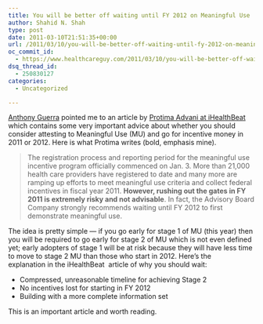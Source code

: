```yaml
---
title: You will be better off waiting until FY 2012 on Meaningful Use
author: Shahid N. Shah
type: post
date: 2011-03-10T21:51:35+00:00
url: /2011/03/10/you-will-be-better-off-waiting-until-fy-2012-on-meaningful-use/
oc_commit_id:
  - https://www.healthcareguy.com/2011/03/10/you-will-be-better-off-waiting-until-fy-2012-on-meaningful-use/1478770727
dsq_thread_id:
  - 250830127
categories:
  - Uncategorized

---
```

[Anthony Guerra][1] pointed me to an article by [Protima Advani at iHealthBeat][2] which contains some very important advice about whether you should consider attesting to Meaningful Use (MU) and go for incentive money in 2011 or 2012. Here is what Protima writes (bold, emphasis mine).

> The registration process and reporting period for the meaningful use incentive program officially commenced on Jan. 3. More than 21,000 health care providers have registered to date and many more are ramping up efforts to meet meaningful use criteria and collect federal incentives in fiscal year 2011. **However, rushing out the gates in FY 2011 is extremely risky and not advisable**. In fact, the Advisory Board Company strongly recommends waiting until FY 2012 to first demonstrate meaningful use.

The idea is pretty simple &#8212; if you go early for stage 1 of MU (this year) then you will be required to go early for stage 2 of MU which is not even defined yet; early adopters of stage 1 will be at risk because they will have less time to move to stage 2 MU than those who start in 2012. Here&#8217;s the explanation in the iHealthBeat  article of why you should wait:

> 
  * ﻿Compressed, unreasonable timeline for achieving Stage 2
  * No incentives lost for starting in FY 2012
  * Building with a more complete information set

This is an important article and worth reading.

 [1]: http://www.healthsystemCIO.com
 [2]: http://www.ihealthbeat.org/perspectives/2011/not-so-fast-why-it-pays-to-wait-until-fy-2012-on-meaningful-use.aspx